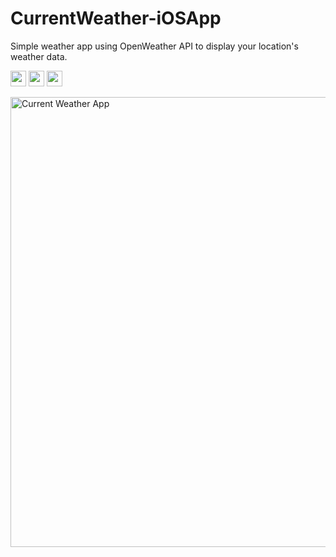 # CurrentWeather-iOSApp
<p>Simple weather app using OpenWeather API to display your location's weather data.</p>
<p>
<a href="https://www.linkedin.com/in/amucahidbozkurt/" target="_blank"><img src="https://img.shields.io/badge/linkedin-%230077b5.svg?&style=for-the-badge&logo=linkedin&logoColor=white" height=25></a>
<a href="https://medium.com/@amucahidbozkurt" target="_blank"><img src="https://img.shields.io/badge/medium-%2312100E.svg?&style=for-the-badge&logo=medium&logoColor=white" height=25></a>
<a href="https://twitter.com/amucahidbozkurt" target="_blank"><img src="https://img.shields.io/badge/twitter-%231DA1F2.svg?&style=for-the-badge&logo=twitter&logoColor=white" height=25></a> 
</p>
<img src="https://user-images.githubusercontent.com/18592588/87964251-9c1f8900-cac2-11ea-84b5-4de5c2ce6f03.png" alt="Current Weather App" height="720">
